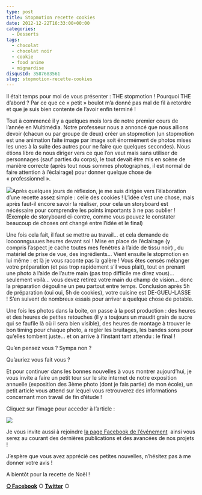 ```yaml
---
type: post
title: Stopmotion recette cookies
date: 2012-12-22T16:33:00+00:00
categories: 
  - Desserts
tags: 
  - chocolat
  - chocolat noir
  - cookie
  - food anime
  - mignardise
disqusId: 3587683561
slug: stopmotion-recette-cookies
---
```


Il était temps pour moi de vous présenter : THE stopmotion ! Pourquoi THE d’abord ? Par ce que ce « petit » boulot m’a donné pas mal de fil à retordre et que je suis bien contente de l’avoir enfin terminé !

Tout à commencé il y a quelques mois lors de notre premier cours de l’année en Multimédia. Notre professeur nous a annoncé que nous allions devoir (chacun ou par groupe de deux) créer un stopmotion (un stopmotion est une animation faite image par image soit énormément de photos mises les unes à la suite des autres pour ne faire que quelques secondes). Nous étions libre de nous diriger vers ce que l’on veut mais sans utiliser de personnages (sauf parties du corps), le tout devait être mis en scène de manière correcte (après tout nous sommes photographes, il est normal de faire attention à l’éclairage) pour donner quelque chose de « professionnel ».

[![](http://www.crokmou.com/wp-content/uploads/2012/12/storyboard_sarah_blieux_stopmotion-212x3001-212x300.jpeg)](http://www.crokmou.com/wp-content/uploads/2012/12/storyboard_sarah_blieux_stopmotion-212x3001.jpeg)Après quelques jours de réflexion, je me suis dirigée vers l’élaboration d’une recette assez simple : celle des cookies ! L’idée c’est une chose, mais après faut-il encore savoir la réaliser, pour cela un storyboard est nécéssaire pour comprendre les points importants à ne pas oublier ! (Exemple de storyboard ci-contre, comme vous pouvez le constater beaucoup de choses ont changé entre l’idée et le final)

Une fois cela fait, il faut se mettre au travail… et cela demande de loooonnguuues heures devant soi ! Mise en place de l’éclairage (y compris l’aspect je cache toutes mes fenêtres à l’aide de tissu noir) , du matériel de prise de vue, des ingrédients… Vient ensuite le stopmotion en lui même : et là je vous raconte pas la galère ! Vous êtes censés mélanger votre préparation (et pas trop rapidement s’il vous plait), tout en prenant une photo à l’aide de l’autre main (pas trop difficile me direz vous)… seulement voilà… vous devez retirez votre main du champ de vision… donc la préparation dégouline un peu partout entre temps. Conclusion après 5h de préparation (oui oui, 5h de cookies), votre cuisine est DE-GUEU-LASSE ! S’en suivent de nombreux essais pour arriver a quelque chose de potable.

Une fois les photos dans la boite, on passe à la post production : des heures et des heures de petites retouches (il y a toujours un maudit grain de sucre qui se faufile là où il sera bien visible), des heures de montage à trouver le bon timing pour chaque photo, a regler les bruitages, les bandes sons pour qu’elles tombent juste… et on arrive à l’instant tant attendu : le final ! 

Qu’en pensez vous ? Sympa non ? 

Qu’auriez vous fait vous ?

Et pour continuer dans les bonnes nouvelles à vous montrer aujourd’hui, je vous invite a faire un petit tour sur le site internet de notre exposition annuelle (exposition des 3ème photo (dont je fais partie) de mon école), un petit article vous attend sur lequel vous retrouverez des informations concernant mon travail de fin d’étude !

Cliquez sur l’image pour acceder à l’article :

[![](http://www.crokmou.com/wp-content/uploads/2012/12/module_sarah_blieux_tfe-300x3001-300x300.jpg)](http://www.expophotohelb.com/2012/12/collaboration-gourmande.html)

Je vous invite aussi à rejoindre [la page Facebook de l’événement](https://www.facebook.com/pages/Exposition-photographies-Helb/465477086837367)  ainsi vous serez au courant des dernières publications et des avancées de nos projets !

J’espère que vous avez apprécié ces petites nouvelles, n’hésitez pas à me donner votre avis !

A bientôt pour la recette de Noël !

[**○<span style="font-size: xx-small; margin: 0px; outline: 0px; padding: 0px;"><span style="font-family: Arial, Helvetica, sans-serif; margin: 0px; outline: 0px; padding: 0px;"> </span></span>Facebook**](https://www.facebook.com/pages/CroKMou/148093255259077) ○ [**Twitter**](https://twitter.com/Crokmou) ○

